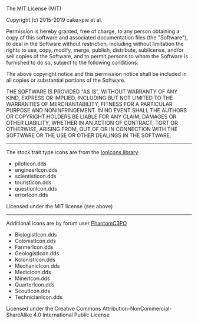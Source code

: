 The MIT License (MIT)

Copyright (c) 2015-2019 cake>pie et al.

Permission is hereby granted, free of charge, to any person obtaining a copy
of this software and associated documentation files (the "Software"), to deal
in the Software without restriction, including without limitation the rights
to use, copy, modify, merge, publish, distribute, sublicense, and/or sell
copies of the Software, and to permit persons to whom the Software is
furnished to do so, subject to the following conditions:

The above copyright notice and this permission notice shall be included in all
copies or substantial portions of the Software.

THE SOFTWARE IS PROVIDED "AS IS", WITHOUT WARRANTY OF ANY KIND, EXPRESS OR
IMPLIED, INCLUDING BUT NOT LIMITED TO THE WARRANTIES OF MERCHANTABILITY,
FITNESS FOR A PARTICULAR PURPOSE AND NONINFRINGEMENT. IN NO EVENT SHALL THE
AUTHORS OR COPYRIGHT HOLDERS BE LIABLE FOR ANY CLAIM, DAMAGES OR OTHER
LIABILITY, WHETHER IN AN ACTION OF CONTRACT, TORT OR OTHERWISE, ARISING FROM,
OUT OF OR IN CONNECTION WITH THE SOFTWARE OR THE USE OR OTHER DEALINGS IN THE
SOFTWARE.

---------------

The stock trait type icons are from the [IonIcons library](http://ionicons.com/)
- pilotIcon.dds
- engineerIcon.dds
- scientistIcon.dds
- touristIcon.dds
- questionIcon.dds
- errorIcon.dds

Licensed under the MIT license (see above)

---------------

Additional icons are by forum user [PhantomC3PO](http://forum.kerbalspaceprogram.com/index.php?/profile/158480-phantomc3po/)
- BiologistIcon.dds
- ColonistIcon.dds
- FarmerIcon.dds
- GeologistIcon.dds
- KolonistIcon.dds
- MechanicIcon.dds
- MedicIcon.dds
- MinerIcon.dds
- QuarterIcon.dds
- ScoutIcon.dds
- TechnicianIcon.dds

Licensed under the Creative Commons Attribution-NonCommercial-ShareAlike 4.0 International Public License

